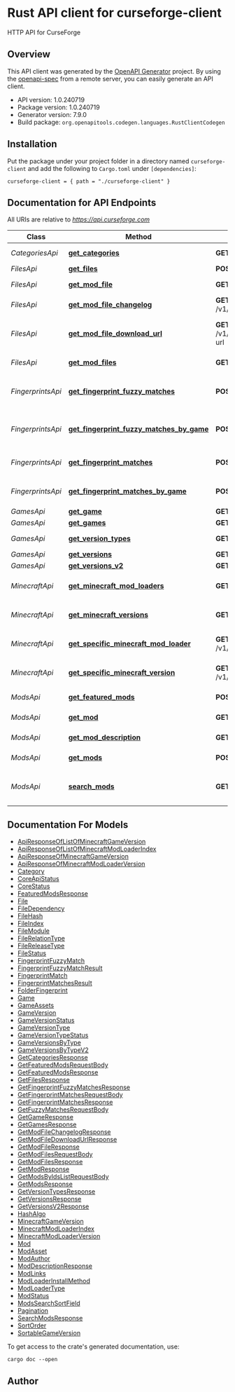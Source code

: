 # Rust API client for curseforge-client

HTTP API for CurseForge


## Overview

This API client was generated by the [OpenAPI Generator](https://openapi-generator.tech) project.  By using the [openapi-spec](https://openapis.org) from a remote server, you can easily generate an API client.

- API version: 1.0.240719
- Package version: 1.0.240719
- Generator version: 7.9.0
- Build package: `org.openapitools.codegen.languages.RustClientCodegen`

## Installation

Put the package under your project folder in a directory named `curseforge-client` and add the following to `Cargo.toml` under `[dependencies]`:

```
curseforge-client = { path = "./curseforge-client" }
```

## Documentation for API Endpoints

All URIs are relative to *https://api.curseforge.com*

Class | Method | HTTP request | Description
------------ | ------------- | ------------- | -------------
*CategoriesApi* | [**get_categories**](docs/CategoriesApi.md#get_categories) | **GET** /v1/categories | Get categories
*FilesApi* | [**get_files**](docs/FilesApi.md#get_files) | **POST** /v1/mods/files | Get files
*FilesApi* | [**get_mod_file**](docs/FilesApi.md#get_mod_file) | **GET** /v1/mods/{modId}/files/{fileId} | Get mod file.
*FilesApi* | [**get_mod_file_changelog**](docs/FilesApi.md#get_mod_file_changelog) | **GET** /v1/mods/{modId}/files/{fileId}/changelog | Get mod file changelog
*FilesApi* | [**get_mod_file_download_url**](docs/FilesApi.md#get_mod_file_download_url) | **GET** /v1/mods/{modId}/files/{fileId}/download-url | Get Mod File Download URL
*FilesApi* | [**get_mod_files**](docs/FilesApi.md#get_mod_files) | **GET** /v1/mods/{modId}/files | Get mod files.
*FingerprintsApi* | [**get_fingerprint_fuzzy_matches**](docs/FingerprintsApi.md#get_fingerprint_fuzzy_matches) | **POST** /v1/fingerprints/fuzzy | Get Fingerprints Fuzzy Matches
*FingerprintsApi* | [**get_fingerprint_fuzzy_matches_by_game**](docs/FingerprintsApi.md#get_fingerprint_fuzzy_matches_by_game) | **POST** /v1/fingerprints/fuzzy/{gameId} | Get Fingerprints Fuzzy Matches
*FingerprintsApi* | [**get_fingerprint_matches**](docs/FingerprintsApi.md#get_fingerprint_matches) | **POST** /v1/fingerprints | Get Fingerprints Matches
*FingerprintsApi* | [**get_fingerprint_matches_by_game**](docs/FingerprintsApi.md#get_fingerprint_matches_by_game) | **POST** /v1/fingerprints/{gameId} | Get Fingerprints Matches
*GamesApi* | [**get_game**](docs/GamesApi.md#get_game) | **GET** /v1/games/{gameId} | Get game
*GamesApi* | [**get_games**](docs/GamesApi.md#get_games) | **GET** /v1/games | Get games
*GamesApi* | [**get_version_types**](docs/GamesApi.md#get_version_types) | **GET** /v1/games/{gameId}/version-types | Get version types
*GamesApi* | [**get_versions**](docs/GamesApi.md#get_versions) | **GET** /v1/games/{gameId}/versions | Get versions
*GamesApi* | [**get_versions_v2**](docs/GamesApi.md#get_versions_v2) | **GET** /v2/games/{gameId}/versions | Get versions
*MinecraftApi* | [**get_minecraft_mod_loaders**](docs/MinecraftApi.md#get_minecraft_mod_loaders) | **GET** /v1/minecraft/modloader | Get Minecraft ModLoaders
*MinecraftApi* | [**get_minecraft_versions**](docs/MinecraftApi.md#get_minecraft_versions) | **GET** /v1/minecraft/version | Get Minecraft Versions
*MinecraftApi* | [**get_specific_minecraft_mod_loader**](docs/MinecraftApi.md#get_specific_minecraft_mod_loader) | **GET** /v1/minecraft/modloader/{modLoaderName} | Get Specific Minecraft ModLoader
*MinecraftApi* | [**get_specific_minecraft_version**](docs/MinecraftApi.md#get_specific_minecraft_version) | **GET** /v1/minecraft/version/{gameVersionString} | Get Specific Minecraft Version
*ModsApi* | [**get_featured_mods**](docs/ModsApi.md#get_featured_mods) | **POST** /v1/mods/featured | Get featured mods.
*ModsApi* | [**get_mod**](docs/ModsApi.md#get_mod) | **GET** /v1/mods/{modId} | Get a single mod.
*ModsApi* | [**get_mod_description**](docs/ModsApi.md#get_mod_description) | **GET** /v1/mods/{modId}/description | Get mod description.
*ModsApi* | [**get_mods**](docs/ModsApi.md#get_mods) | **POST** /v1/mods | Get a list of mods.
*ModsApi* | [**search_mods**](docs/ModsApi.md#search_mods) | **GET** /v1/mods/search | Get all mods that match the search criteria.


## Documentation For Models

 - [ApiResponseOfListOfMinecraftGameVersion](docs/ApiResponseOfListOfMinecraftGameVersion.md)
 - [ApiResponseOfListOfMinecraftModLoaderIndex](docs/ApiResponseOfListOfMinecraftModLoaderIndex.md)
 - [ApiResponseOfMinecraftGameVersion](docs/ApiResponseOfMinecraftGameVersion.md)
 - [ApiResponseOfMinecraftModLoaderVersion](docs/ApiResponseOfMinecraftModLoaderVersion.md)
 - [Category](docs/Category.md)
 - [CoreApiStatus](docs/CoreApiStatus.md)
 - [CoreStatus](docs/CoreStatus.md)
 - [FeaturedModsResponse](docs/FeaturedModsResponse.md)
 - [File](docs/File.md)
 - [FileDependency](docs/FileDependency.md)
 - [FileHash](docs/FileHash.md)
 - [FileIndex](docs/FileIndex.md)
 - [FileModule](docs/FileModule.md)
 - [FileRelationType](docs/FileRelationType.md)
 - [FileReleaseType](docs/FileReleaseType.md)
 - [FileStatus](docs/FileStatus.md)
 - [FingerprintFuzzyMatch](docs/FingerprintFuzzyMatch.md)
 - [FingerprintFuzzyMatchResult](docs/FingerprintFuzzyMatchResult.md)
 - [FingerprintMatch](docs/FingerprintMatch.md)
 - [FingerprintMatchesResult](docs/FingerprintMatchesResult.md)
 - [FolderFingerprint](docs/FolderFingerprint.md)
 - [Game](docs/Game.md)
 - [GameAssets](docs/GameAssets.md)
 - [GameVersion](docs/GameVersion.md)
 - [GameVersionStatus](docs/GameVersionStatus.md)
 - [GameVersionType](docs/GameVersionType.md)
 - [GameVersionTypeStatus](docs/GameVersionTypeStatus.md)
 - [GameVersionsByType](docs/GameVersionsByType.md)
 - [GameVersionsByTypeV2](docs/GameVersionsByTypeV2.md)
 - [GetCategoriesResponse](docs/GetCategoriesResponse.md)
 - [GetFeaturedModsRequestBody](docs/GetFeaturedModsRequestBody.md)
 - [GetFeaturedModsResponse](docs/GetFeaturedModsResponse.md)
 - [GetFilesResponse](docs/GetFilesResponse.md)
 - [GetFingerprintFuzzyMatchesResponse](docs/GetFingerprintFuzzyMatchesResponse.md)
 - [GetFingerprintMatchesRequestBody](docs/GetFingerprintMatchesRequestBody.md)
 - [GetFingerprintMatchesResponse](docs/GetFingerprintMatchesResponse.md)
 - [GetFuzzyMatchesRequestBody](docs/GetFuzzyMatchesRequestBody.md)
 - [GetGameResponse](docs/GetGameResponse.md)
 - [GetGamesResponse](docs/GetGamesResponse.md)
 - [GetModFileChangelogResponse](docs/GetModFileChangelogResponse.md)
 - [GetModFileDownloadUrlResponse](docs/GetModFileDownloadUrlResponse.md)
 - [GetModFileResponse](docs/GetModFileResponse.md)
 - [GetModFilesRequestBody](docs/GetModFilesRequestBody.md)
 - [GetModFilesResponse](docs/GetModFilesResponse.md)
 - [GetModResponse](docs/GetModResponse.md)
 - [GetModsByIdsListRequestBody](docs/GetModsByIdsListRequestBody.md)
 - [GetModsResponse](docs/GetModsResponse.md)
 - [GetVersionTypesResponse](docs/GetVersionTypesResponse.md)
 - [GetVersionsResponse](docs/GetVersionsResponse.md)
 - [GetVersionsV2Response](docs/GetVersionsV2Response.md)
 - [HashAlgo](docs/HashAlgo.md)
 - [MinecraftGameVersion](docs/MinecraftGameVersion.md)
 - [MinecraftModLoaderIndex](docs/MinecraftModLoaderIndex.md)
 - [MinecraftModLoaderVersion](docs/MinecraftModLoaderVersion.md)
 - [Mod](docs/Mod.md)
 - [ModAsset](docs/ModAsset.md)
 - [ModAuthor](docs/ModAuthor.md)
 - [ModDescriptionResponse](docs/ModDescriptionResponse.md)
 - [ModLinks](docs/ModLinks.md)
 - [ModLoaderInstallMethod](docs/ModLoaderInstallMethod.md)
 - [ModLoaderType](docs/ModLoaderType.md)
 - [ModStatus](docs/ModStatus.md)
 - [ModsSearchSortField](docs/ModsSearchSortField.md)
 - [Pagination](docs/Pagination.md)
 - [SearchModsResponse](docs/SearchModsResponse.md)
 - [SortOrder](docs/SortOrder.md)
 - [SortableGameVersion](docs/SortableGameVersion.md)


To get access to the crate's generated documentation, use:

```
cargo doc --open
```

## Author



